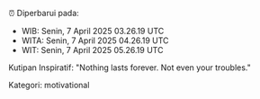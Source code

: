 ⏰ Diperbarui pada:
- WIB: Senin, 7 April 2025 03.26.19 UTC
- WITA: Senin, 7 April 2025 04.26.19 UTC
- WIT: Senin, 7 April 2025 05.26.19 UTC

Kutipan Inspiratif:
"Nothing lasts forever. Not even your troubles."


Kategori: motivational

